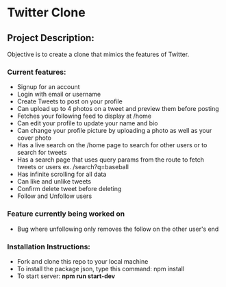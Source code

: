 # Twitter Clone

## Project Description:

Objective is to create a clone that mimics the features of Twitter.

### **Current features:**

- Signup for an account
- Login with email or username
- Create Tweets to post on your profile
- Can upload up to 4 photos on a tweet and preview them before posting
- Fetches your following feed to display at /home
- Can edit your profile to update your name and bio
- Can change your profile picture by uploading a photo as well as your cover photo
- Has a live search on the /home page to search for other users or to search for tweets
- Has a search page that uses query params from the route to fetch tweets or users ex. /search?q=baseball
- Has infinite scrolling for all data
- Can like and unlike tweets
- Confirm delete tweet before deleting
- Follow and Unfollow users

### Feature currently being worked on

- Bug where unfollowing only removes the follow on the other user's end

### Installation Instructions:

- Fork and clone this repo to your local machine
- To install the package json, type this command: npm install
- To start server: **npm run start-dev**
